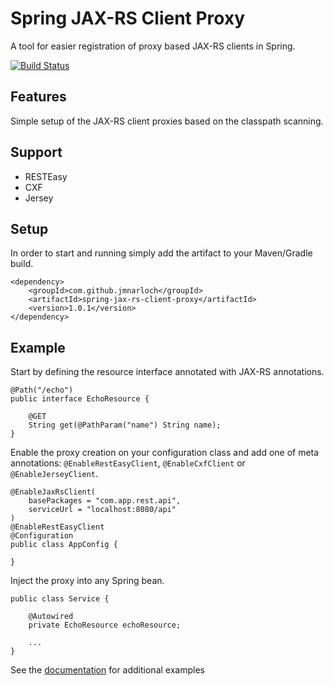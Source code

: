 # Spring JAX-RS Client Proxy

A tool for easier registration of proxy based JAX-RS clients in Spring.

[![Build Status](https://travis-ci.org/jmnarloch/spring-jax-rs-client-proxy.svg?branch=master)](https://travis-ci.org/jmnarloch/spring-jax-rs-client-proxy)

## Features

Simple setup of the JAX-RS client proxies based on the classpath scanning.

## Support

- RESTEasy
- CXF
- Jersey

## Setup

In order to start and running simply add the artifact to your Maven/Gradle build.

```
<dependency>
    <groupId>com.github.jmnarloch</groupId>
    <artifactId>spring-jax-rs-client-proxy</artifactId>
    <version>1.0.1</version>
</dependency>
```

## Example

Start by defining the resource interface annotated with JAX-RS annotations.

```
@Path("/echo")
public interface EchoResource {

    @GET
    String get(@PathParam("name") String name);
}
```

Enable the proxy creation on your configuration class and add one of meta annotations: `@EnableRestEasyClient`, `@EnableCxfClient` or `@EnableJerseyClient`. 

```
@EnableJaxRsClient(
    basePackages = "com.app.rest.api",
    serviceUrl = "localhost:8080/api"
)
@EnableRestEasyClient
@Configuration
public class AppConfig {

}
```

Inject the proxy into any Spring bean.


```
public class Service {

    @Autowired
    private EchoResource echoResource;

    ...
}
```

See the [documentation](doc.adoc) for additional examples
